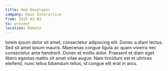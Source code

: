 ```yaml
---
title: Web Developer
company: Rain Interactive
from: 2025-03-01
to: present
location: Remote
---
```


lorem ipsum dolor sit amet, consectetur adipiscing elit. Donec a diam lectus. Sed sit amet ipsum mauris. Maecenas congue ligula ac quam viverra nec consectetur ante hendrerit. Donec et mollis dolor. Praesent et diam eget libero egestas mattis sit amet vitae augue. Nam tincidunt est et ultrices eleifend, nunc tellus bibendum tellus, id congue elit erat in arcu.
